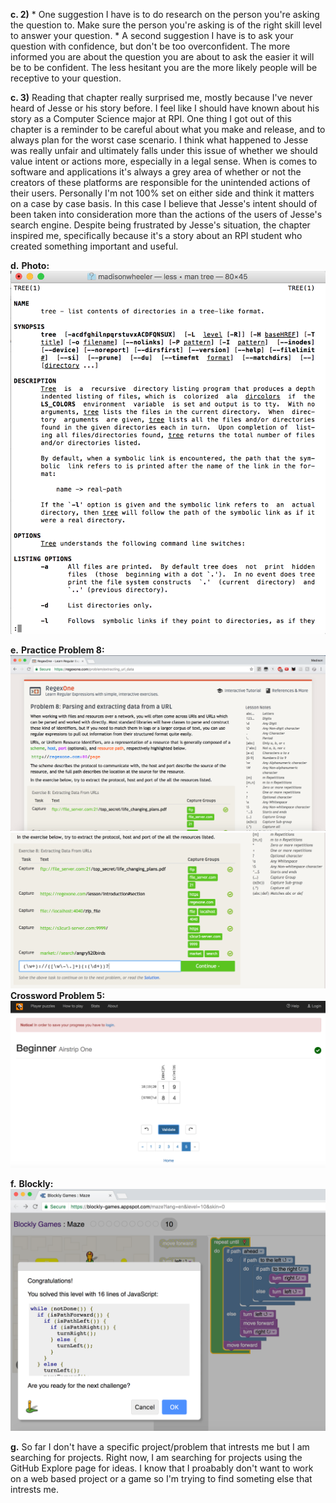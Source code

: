 **c. 2)**
      * One suggestion I have is to do research on the person you're asking the question to. Make sure the person 
        you're asking is of the right skill level to answer your question.
      * A second suggestion I have is to ask your question with confidence, but don't be too overconfident. The more 
        informed you are about the question you are about to ask the easier it will be to be confident. The less 
        hesitant you are the more likely people will be receptive to your question.

**c. 3)** Reading that chapter really surprised me, mostly because I've never heard of Jesse or his story before.
          I feel like I should have known about his story as a Computer Science major at RPI. One thing I got out 
          of this chapter is a reminder to be careful about what you make and release, and to always plan for the worst
          case scenario. I think what happened to Jesse was really unfair and ultimately falls under this issue
          of whether we should value intent or actions more, especially in a legal sense. When is comes to software
          and applications it's always a grey area of whether or not the creators of these platforms are responsible 
          for the unintended actions of their users. Personally I'm not 100% set on either side and think it matters 
          on a case by case basis. In this case I believe that Jesse's intent should of been taken into consideration 
          more than the actions of the users of Jesse's search engine. Despite being frustrated by Jesse's situation, 
          the chapter inspired me, specifically because it's a story about an RPI student who created something important
          and useful.

**d.**
       **Photo:** ![](Lab1ManTree.png)

**e.**
       **Practice Problem 8:** ![](RegexProblem8.1.png)
       ![](RegexProblem8.2.png)
       **Crossword Problem 5:**![](RegexCross5.png)

**f.**
       **Blockly:** ![](Blockly.png)
     

**g.** So far I don't have a specific project/problem that intrests me but I am searching for projects. Right now, I 
       am searching for projects using the GitHub Explore page for ideas. I know that I proabably don't want to work 
       on a web based project or a game so I'm trying to find someting else that intrests me.
